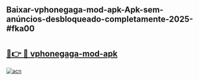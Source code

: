 ## Baixar-vphonegaga-mod-apk-Apk-sem-anúncios-desbloqueado-completamente-2025-#fka00

# <h2><a href="https://ainizakaria.my?title=vphonegaga-mod-apk&ref=22M">🔗👉 🔴 vphonegaga-mod-apk</a></h2>

[![acn](https://github.com/user-attachments/assets/0f9c940e-d8b0-45ae-aac7-cd30a18b3e1c)](https://ainizakaria.my?title=vphonegaga-mod-apk&ref=22M)

